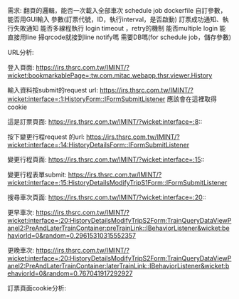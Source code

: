 需求:
翻頁的邏輯，能否一次載入全部車次
schedule job
dockerfile
自訂參數，能否用GUI輸入
參數(訂票代號，ID，執行interval，是否啟動)
訂票成功通知、執行失敗通知
能否多線程執行
login timeout ，retry的機制
能否multiple login
能直接用line 掃qrcode就接到line notify嗎
需要DB嗎(for schedule job，儲存參數)

URL分析:

登入頁面:
https://irs.thsrc.com.tw/IMINT/?wicket:bookmarkablePage=:tw.com.mitac.webapp.thsr.viewer.History

輸入資料按submit的request url:
https://irs.thsrc.com.tw/IMINT/?wicket:interface=:1:HistoryForm::IFormSubmitListener
應該會在這裡取得cookie

這是訂票頁面:
https://irs.thsrc.com.tw/IMINT/?wicket:interface=:8::

按下變更行程request 的url:
https://irs.thsrc.com.tw/IMINT/?wicket:interface=:14:HistoryDetailsForm::IFormSubmitListener

變更行程頁面:
https://irs.thsrc.com.tw/IMINT/?wicket:interface=:15::

變更行程表單submit:
https://irs.thsrc.com.tw/IMINT/?wicket:interface=:15:HistoryDetailsModifyTripS1Form::IFormSubmitListener

搜尋車次頁面:
https://irs.thsrc.com.tw/IMINT/?wicket:interface=:20::

更早車次:
https://irs.thsrc.com.tw/IMINT/?wicket:interface=:20:HistoryDetailsModifyTripS2Form:TrainQueryDataViewPanel2:PreAndLaterTrainContainer:preTrainLink::IBehaviorListener&wicket:behaviorId=0&random=0.29615310315552357

更晚車次:
https://irs.thsrc.com.tw/IMINT/?wicket:interface=:20:HistoryDetailsModifyTripS2Form:TrainQueryDataViewPanel2:PreAndLaterTrainContainer:laterTrainLink::IBehaviorListener&wicket:behaviorId=0&random=0.767041917292927

訂票頁面cookie分析:
